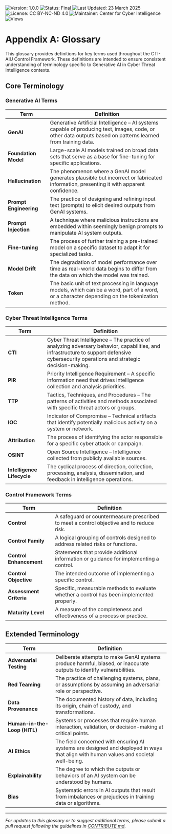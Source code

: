 ![Version: 1.0.0](https://img.shields.io/badge/Version-1.0.0-blue.svg)
![Status: Final](https://img.shields.io/badge/Status-Final-purple.svg)
![Last Updated: 23 March 2025](https://img.shields.io/badge/Last_Updated-23_March_2025-teal.svg)
![License: CC BY-NC-ND 4.0](https://img.shields.io/badge/License-CC_BY--NC--ND_4.0-lightgrey.svg)
![Maintainer: Center for Cyber Intelligence](https://img.shields.io/badge/Maintainer-Center_for_Cyber_Intelligence-darkblue.svg)
![Views](https://img.shields.io/github/watchers/centerforcyberintelligence/CTI-AIU?label=Views&style=social)

# Appendix A: Glossary

This glossary provides definitions for key terms used throughout the CTI-AIU Control Framework. These definitions are intended to ensure consistent understanding of terminology specific to Generative AI in Cyber Threat Intelligence contexts.

## Core Terminology

### Generative AI Terms

| Term | Definition |
|------|------------|
| **GenAI** | Generative Artificial Intelligence – AI systems capable of producing text, images, code, or other data outputs based on patterns learned from training data. |
| **Foundation Model** | Large-scale AI models trained on broad data sets that serve as a base for fine-tuning for specific applications. |
| **Hallucination** | The phenomenon where a GenAI model generates plausible but incorrect or fabricated information, presenting it with apparent confidence. |
| **Prompt Engineering** | The practice of designing and refining input text (prompts) to elicit desired outputs from GenAI systems. |
| **Prompt Injection** | A technique where malicious instructions are embedded within seemingly benign prompts to manipulate AI system outputs. |
| **Fine-tuning** | The process of further training a pre-trained model on a specific dataset to adapt it for specialized tasks. |
| **Model Drift** | The degradation of model performance over time as real-world data begins to differ from the data on which the model was trained. |
| **Token** | The basic unit of text processing in language models, which can be a word, part of a word, or a character depending on the tokenization method. |

### Cyber Threat Intelligence Terms

| Term | Definition |
|------|------------|
| **CTI** | Cyber Threat Intelligence – The practice of analyzing adversary behavior, capabilities, and infrastructure to support defensive cybersecurity operations and strategic decision-making. |
| **PIR** | Priority Intelligence Requirement – A specific information need that drives intelligence collection and analysis priorities. |
| **TTP** | Tactics, Techniques, and Procedures – The patterns of activities and methods associated with specific threat actors or groups. |
| **IOC** | Indicator of Compromise – Technical artifacts that identify potentially malicious activity on a system or network. |
| **Attribution** | The process of identifying the actor responsible for a specific cyber attack or campaign. |
| **OSINT** | Open Source Intelligence – Intelligence collected from publicly available sources. |
| **Intelligence Lifecycle** | The cyclical process of direction, collection, processing, analysis, dissemination, and feedback in intelligence operations. |

### Control Framework Terms

| Term | Definition |
|------|------------|
| **Control** | A safeguard or countermeasure prescribed to meet a control objective and to reduce risk. |
| **Control Family** | A logical grouping of controls designed to address related risks or functions. |
| **Control Enhancement** | Statements that provide additional information or guidance for implementing a control. |
| **Control Objective** | The intended outcome of implementing a specific control. |
| **Assessment Criteria** | Specific, measurable methods to evaluate whether a control has been implemented properly. |
| **Maturity Level** | A measure of the completeness and effectiveness of a process or practice. |

## Extended Terminology

| Term | Definition |
|------|------------|
| **Adversarial Testing** | Deliberate attempts to make GenAI systems produce harmful, biased, or inaccurate outputs to identify vulnerabilities. |
| **Red Teaming** | The practice of challenging systems, plans, or assumptions by assuming an adversarial role or perspective. |
| **Data Provenance** | The documented history of data, including its origin, chain of custody, and transformations. |
| **Human-in-the-Loop (HITL)** | Systems or processes that require human interaction, validation, or decision-making at critical points. |
| **AI Ethics** | The field concerned with ensuring AI systems are designed and deployed in ways that align with human values and societal well-being. |
| **Explainability** | The degree to which the outputs or behaviors of an AI system can be understood by humans. |
| **Bias** | Systematic errors in AI outputs that result from imbalances or prejudices in training data or algorithms. |

---

*For updates to this glossary or to suggest additional terms, please submit a pull request following the guidelines in [CONTRIBUTE.md](../CONTRIBUTE.md).* 
